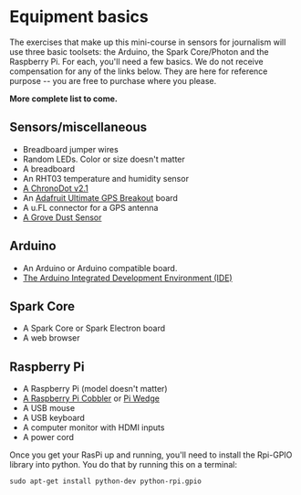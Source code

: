 # Equipment basics

The exercises that make up this mini-course in sensors for journalism will use three basic toolsets: the Arduino, the Spark Core/Photon and the Raspberry Pi. For each, you'll need a few basics. We do not receive compensation for any of the links below. They are here for reference purpose -- you are free to purchase where you please. 

**More complete list to come.**

## Sensors/miscellaneous


* Breadboard jumper wires
* Random LEDs. Color or size doesn't matter
* A breadboard
* An RHT03 temperature and humidity sensor
* [A ChronoDot v2.1](https://www.adafruit.com/product/255)
* An [Adafruit Ultimate GPS Breakout](https://learn.adafruit.com/adafruit-ultimate-gps) board
* A u.FL connector for a GPS antenna
* [A Grove Dust Sensor](http://wiki.seeed.cc/Grove-Dust_Sensor/)

## Arduino

* An Arduino or Arduino compatible board.
* [The Arduino Integrated Development Environment (IDE)](https://www.arduino.cc/en/Main/Software)


## Spark Core

* A Spark Core or Spark Electron board
* A web browser 


## Raspberry Pi

* A Raspberry Pi (model doesn't matter)
* [A Raspberry Pi Cobbler](https://www.adafruit.com/products/914) or [Pi Wedge](https://www.sparkfun.com/products/13717)
* A USB mouse
* A USB keyboard
* A computer monitor with HDMI inputs
* A power cord

Once you get your RasPi up and running, you'll need to install the Rpi-GPIO library into python. You do that by running this on a terminal:

```sudo apt-get install python-dev python-rpi.gpio```